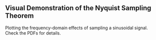 ## Visual Demonstration of the Nyquist Sampling Theorem

Plotting the frequency-domain effects of sampling a sinusoidal signal. Check the PDFs for details.
